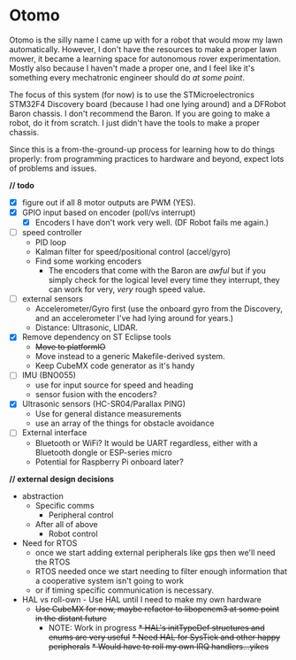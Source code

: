 Otomo
======

Otomo is the silly name I came up with for a robot that would mow my lawn automatically. However, I don't have the resources to make a proper lawn mower, it became a learning space for autonomous rover experimentation. Mostly also because I haven't made a proper one, and I feel like it's something every mechatronic engineer should do _at some point_.

The focus of this system (for now) is to use the STMicroelectronics STM32F4 Discovery board (because I had one lying around) and a DFRobot Baron chassis.  I don't recommend the Baron.  If you are going to make a robot, do it from scratch.  I just didn't have the tools to make a proper chassis.

Since this is a from-the-ground-up process for learning how to do things properly: from programming practices to hardware and beyond, expect lots of problems and issues.

**// todo**
- [x] figure out if all 8 motor outputs are PWM (YES).
- [x] GPIO input based on encoder (poll/vs interrupt)
	- [x] Encoders I have don't work very well. (DF Robot fails me again.)
- [ ] speed controller
	- PID loop
	- Kalman filter for speed/positional control (accel/gyro)
	- Find some working encoders
    	- The encoders that come with the Baron are *awful* but if you simply check for the logical 
		level every time they interrupt, they can work for very, *very* rough speed value.
- [ ] external sensors
	- Accelerometer/Gyro first (use the onboard gyro from the Discovery, and an accelerometer I've had lying around for years.)
	- Distance: Ultrasonic, LIDAR.
- [x] Remove dependency on ST Eclipse tools
    - ~~Move to platformIO~~
    - Move instead to a generic Makefile-derived system.
    - Keep CubeMX code generator as it's handy
- [ ] IMU (BNO055)
    - use for input source for speed and heading
    - sensor fusion with the encoders?
- [X] Ultrasonic sensors (HC-SR04/Parallax PING)
    - Use for general distance measurements
    - use an array of the things for obstacle avoidance
- [ ] External interface
    - Bluetooth or WiFi?  It would be UART regardless, either with a Bluetooth dongle or ESP-series micro
    - Potential for Raspberry Pi onboard later?

**// external design decisions**
* abstraction
	* Specific comms
		* Peripheral control
	* After all of above
		* Robot control
* Need for RTOS
	* once we start adding external peripherals like gps then we'll need the RTOS
	* RTOS needed once we start needing to filter enough information that a cooperative system isn't going to work
	* or if timing specific communication is necessary.
* HAL vs roll-own - Use HAL until I need to make my own hardware
    * ~~Use CubeMX for now, maybe refactor to libopencm3 at some point in the distant future~~
      * NOTE: Work in progress
	~~* HAL's initTypeDef structures and enums are very useful~~
	~~* Need HAL for SysTick and other happy peripherals~~
	~~* Would have to roll my own IRQ handlers...yikes~~

